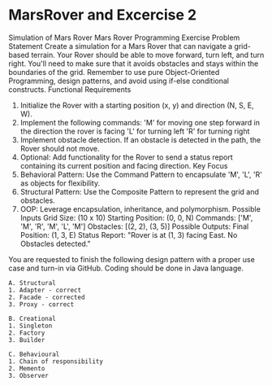 # MarsRover and Excercise 2
Simulation of Mars Rover
Mars Rover Programming Exercise
Problem Statement
Create a simulation for a Mars Rover that can navigate a grid-based terrain. Your Rover should be able to move forward, turn left, and turn
right. You'll need to make sure that it avoids obstacles and stays within the boundaries of the grid. Remember to use pure Object-Oriented
Programming, design patterns, and avoid using if-else conditional constructs.
Functional Requirements
1. Initialize the Rover with a starting position (x, y) and direction (N, S, E, W).
2. Implement the following commands:
'M' for moving one step forward in the direction the rover is facing
'L' for turning left
'R' for turning right
3. Implement obstacle detection. If an obstacle is detected in the path, the Rover should not move.
4. Optional: Add functionality for the Rover to send a status report containing its current position and facing direction.
Key Focus
1. Behavioral Pattern: Use the Command Pattern to encapsulate 'M', 'L', 'R' as objects for flexibility.
2. Structural Pattern: Use the Composite Pattern to represent the grid and obstacles.
3. OOP: Leverage encapsulation, inheritance, and polymorphism.
Possible Inputs
Grid Size: (10 x 10)
Starting Position: (0, 0, N)
Commands: ['M', 'M', 'R', 'M', 'L', 'M']
Obstacles: [(2, 2), (3, 5)]
Possible Outputs: Final Position: (1, 3, E)
                  Status Report: "Rover is at (1, 3) facing East. No Obstacles detected."


You are requested to finish the following design pattern with a proper use case and turn-in via GitHub. Coding should be done in Java language.

    A. Structural
    1. Adapter - correct
    2. Facade - corrected
    3. Proxy - correct

    B. Creational
    1. Singleton
    2. Factory
    3. Builder

    C. Behavioural
    1. Chain of responsibility
    2. Memento
    3. Observer
